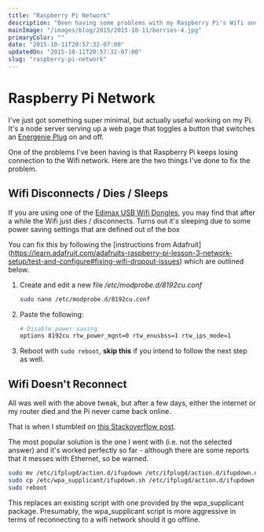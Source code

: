 ```yaml
---
title: "Raspberry Pi Network"
description: "Been having some problems with my Raspberry Pi's Wifi and found two things that seem to have tremendously."
mainImage: "/images/blog/2015/2015-10-11/berries-4.jpg"
primaryColor: ""
date: "2015-10-11T20:57:32-07:00"
updatedOn: "2015-10-11T20:57:32-07:00"
slug: "raspberry-pi-network"
---
```


# Raspberry Pi Network

I've just got something super minimal, but actually useful working on my Pi. It's a node server serving up a web page that toggles a button that switches an [Energenie Plug](https://energenie4u.co.uk/catalogue/category/Raspberry-Pi-Accessories) on and off.

One of the problems I've been having is that Raspberry Pi  keeps losing connection to the Wifi network. Here are the two things I've done to fix the problem.

## Wifi Disconnects / Dies / Sleeps

If you are using one of the [Edimax USB Wifi Dongles](http://www.amazon.co.uk/Edimax-EW-7811UN-150Mbps-Wireless-Adapter/dp/B003MTTJOY), you may find that after a while the Wifi just dies / disconnects. Turns out it's sleeping due to some power saving settings that are defined out of the box

You can fix this by following the [instructions from Adafruit] (https://learn.adafruit.com/adafruits-raspberry-pi-lesson-3-network-setup/test-and-configure#fixing-wifi-dropout-issues) which are outlined below.

1.  Create and edit a new file */etc/modprobe.d/8192cu.conf*

    ```bash
    sudo nano /etc/modprobe.d/8192cu.conf
    ```

1.  Paste the following:

    ```bash
    # Disable power saving
    options 8192cu rtw_power_mgnt=0 rtw_enusbss=1 rtw_ips_mode=1
    ```

1. Reboot with `sudo reboot`, **skip this** if you intend to follow the next step as well.

## Wifi Doesn't Reconnect

All was well with the above tweak, but after a few days, either the internet or my router died and the Pi never came back online.

That is when I stumbled on [this Stackoverflow post](http://raspberrypi.stackexchange.com/questions/4120/how-to-automatically-reconnect-wifi).

The most popular solution is the one I went with (i.e. not the selected answer) and it's worked perfectly so far - although there are some reports that it messes with Ethernet, so be warned.

```bash
sudo mv /etc/ifplugd/action.d/ifupdown /etc/ifplugd/action.d/ifupdown.original
sudo cp /etc/wpa_supplicant/ifupdown.sh /etc/ifplugd/action.d/ifupdown
sudo reboot
```

This replaces an existing script with one provided by the wpa\_supplicant package. Presumably, the wpa\_supplicant script is more aggressive in terms of reconnecting to a wifi network should it go offline.